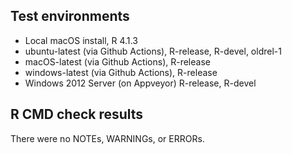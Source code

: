 ## Test environments
* Local macOS install, R 4.1.3
* ubuntu-latest (via Github Actions), R-release, R-devel, oldrel-1
* macOS-latest (via Github Actions), R-release
* windows-latest (via Github Actions), R-release
* Windows 2012 Server (on Appveyor) R-release, R-devel

## R CMD check results
There were no NOTEs, WARNINGs, or ERRORs.
